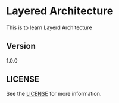 # Layered Architecture
This is to learn Layerd Architecture

## Version
1.0.0

## LICENSE
See the [LICENSE](LICENSE) for more information.

